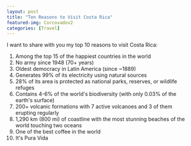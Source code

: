 ```yaml
---
layout: post
title: "Ten Reasons to Visit Costa Rica"
featured-img: Corcovadov2
categories: [Travel]
---
```


I want to share with you my top 10 reasons to visit Costa Rica: 

1. Among the top 15 of the happiest countries in the world
2. No army since 1948 (70+ years)
3. Oldest democracy in Latin America (since ~1889)
4. Generates 99% of its electricity using natural sources 
5. 28% of its area is protected as national parks, reserves, or wildlife refuges
6. Contains 4-6% of the world's biodiversity (with only 0.03% of the earth's surface)
7. 200+ volcanic formations with 7 active volcanoes and 3 of them erupting regularly
8. 1,290 km (800 mi) of coastline with the most stunning beaches of the world touching two oceans
9. One of the best coffee in the world
10. It's Pura Vida
